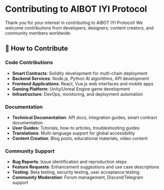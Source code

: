 # Contributing to AIBOT IYI Protocol

Thank you for your interest in contributing to AIBOT IYI Protocol! We welcome contributions from developers, designers, content creators, and community members worldwide.

## 🤝 **How to Contribute**

### **Code Contributions**
- **Smart Contracts**: Solidity development for multi-chain deployment
- **Backend Services**: Node.js, Python AI algorithms, API development
- **Frontend Applications**: React, Vue.js web interfaces and mobile apps
- **Gaming Platform**: Unity/Unreal Engine game development
- **Infrastructure**: DevOps, monitoring, and deployment automation

### **Documentation**
- **Technical Documentation**: API docs, integration guides, smart contract documentation
- **User Guides**: Tutorials, how-to articles, troubleshooting guides
- **Translations**: Multi-language support for global accessibility
- **Content Creation**: Blog posts, educational materials, video content

### **Community Support**
- **Bug Reports**: Issue identification and reproduction steps
- **Feature Requests**: Enhancement suggestions and use case descriptions
- **Testing**: Beta testing, security testing, user acceptance testing
- **Community Moderation**: Forum management, Discord/Telegram support